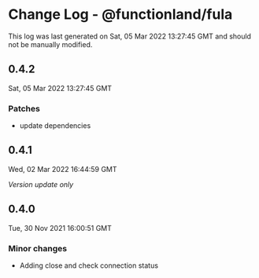 # Change Log - @functionland/fula

This log was last generated on Sat, 05 Mar 2022 13:27:45 GMT and should not be manually modified.

## 0.4.2
Sat, 05 Mar 2022 13:27:45 GMT

### Patches

- update dependencies

## 0.4.1
Wed, 02 Mar 2022 16:44:59 GMT

_Version update only_

## 0.4.0
Tue, 30 Nov 2021 16:00:51 GMT

### Minor changes

- Adding close and check connection status

